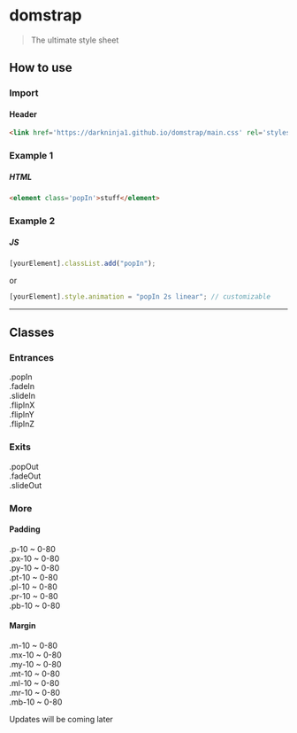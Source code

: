 # domstrap
> The ultimate style sheet

## How to use

### Import
#### Header
```html
<link href='https://darkninja1.github.io/domstrap/main.css' rel='stylesheet' type='text/css' >
```
### Example 1
##### HTML
```html
<element class='popIn'>stuff</element>
```
### Example 2
##### JS
```javascript
[yourElement].classList.add("popIn");
```
or
```javascript
[yourElement].style.animation = "popIn 2s linear"; // customizable
```

---

## Classes

### Entrances

.popIn <br>
.fadeIn <br>
.slideIn <br>
.flipInX <br>
.flipInY <br>
.flipInZ <br>

### Exits

.popOut <br>
.fadeOut <br>
.slideOut <br>

### More

#### Padding

.p-10 ~ 0-80 <br>
.px-10 ~ 0-80 <br>
.py-10 ~ 0-80 <br>
.pt-10 ~ 0-80 <br>
.pl-10 ~ 0-80 <br>
.pr-10 ~ 0-80 <br>
.pb-10 ~ 0-80 <br>

#### Margin

.m-10 ~ 0-80 <br>
.mx-10 ~ 0-80 <br>
.my-10 ~ 0-80 <br>
.mt-10 ~ 0-80 <br>
.ml-10 ~ 0-80 <br>
.mr-10 ~ 0-80 <br>
.mb-10 ~ 0-80 <br>

Updates will be coming later
